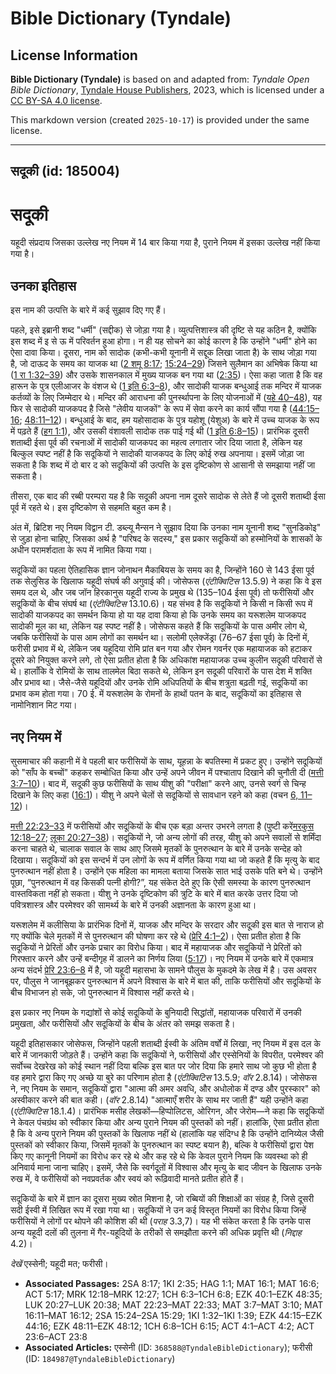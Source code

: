 # Bible Dictionary (Tyndale)

## License Information

**Bible Dictionary (Tyndale)** is based on and adapted from: _Tyndale Open Bible Dictionary_, [Tyndale House Publishers](https://tyndaleopenresources.com/), 2023, which is licensed under a [CC BY-SA 4.0 license](https://creativecommons.org/licenses/by-sa/4.0/legalcode.en).

This markdown version (created `2025-10-17`) is provided under the same license.



--------------------------------

## सदूकी (id: 185004)

सदूकी
=====

यहूदी संप्रदाय जिसका उल्लेख नए नियम में 14 बार किया गया है, पुराने नियम में इसका उल्लेख नहीं किया गया है।

उनका इतिहास
-----------

इस नाम की उत्पत्ति के बारे में कई सुझाव दिए गए हैं।

पहले, इसे इब्रानी शब्द "धर्मी" (सद्दीक) से जोड़ा गया है। व्युत्पत्तिशास्त्र की दृष्टि से यह कठिन है, क्योंकि इस शब्द में इ से ऊ में परिवर्तन हुआ होगा। न ही यह सोचने का कोई कारण है कि उन्होंने "धर्मी" होने का ऐसा दावा किया। दूसरा, नाम को सादोक (कभी\-कभी यूनानी में सद्दूक लिखा जाता है) के साथ जोड़ा गया है, जो दाऊद के समय का याजक था ([2 शमू 8:17](https://ref.ly/2Sam8:17); [15:24–29](https://ref.ly/2Sam15:24-2Sam15:29)) जिसने सुलैमान का अभिषेक किया था ([1 रा 1:32–39](https://ref.ly/1Kgs1:32-1Kgs1:39)) और उसके शासनकाल में मुख्य याजक बन गया था ([2:35](https://ref.ly/1Kgs2:35))। ऐसा कहा जाता है कि वह हारून के पुत्र एलीआजर के वंशज थे ([1 इति 6:3–8](https://ref.ly/1Chr6:3-1Chr6:8)), और सादोकी याजक बन्धुआई तक मन्दिर में याजक कर्तव्यों के लिए जिम्मेदार थे। मन्दिर की आराधना की पुनर्स्थापना के लिए योजनाओं में ([यहे 40–48](https://ref.ly/Ezek40:1-Ezek48:35)), यह फिर से सादोकी याजकपद है जिसे "लेवीय याजकों" के रूप में सेवा करने का कार्य सौंपा गया है ([44:15–16](https://ref.ly/Ezek44:15-Ezek44:16); [48:11–12](https://ref.ly/Ezek48:11-Ezek48:12))। बन्धुआई के बाद, हम यहोसादाक के पुत्र यहोशू (येशुअ) के बारे में उच्च याजक के रूप में पढ़ते हैं ([हग 1:1](https://ref.ly/Hag1:1)), और उसकी वंशावली सादोक तक पाई गई थी ([1 इति 6:8–15](https://ref.ly/1Chr6:8-1Chr6:15))। प्रारंभिक दूसरी शताब्दी ईसा पूर्व की रचनाओं में सादोकी याजकपद का महत्व लगातार जोर दिया जाता है, लेकिन यह बिल्कुल स्पष्ट नहीं है कि सदूकियों ने सादोकी याजकपद के लिए कोई रुख अपनाया। इसमें जोड़ा जा सकता है कि शब्द में दो बार द को सदूकियों की उत्पत्ति के इस दृष्टिकोण से आसानी से समझाया नहीं जा सकता है।

तीसरा, एक बाद की रब्बी परम्परा यह है कि सदूकी अपना नाम दूसरे सादोक से लेते हैं जो दूसरी शताब्दी ईसा पूर्व में रहते थे। इस दृष्टिकोण से सहमति बहुत कम है।

अंत में, ब्रिटिश नए नियम विद्वान टी. डब्ल्यू मैन्सन ने सुझाव दिया कि उनका नाम यूनानी शब्द "सुनडिकोइ" से जुड़ा होना चाहिए, जिसका अर्थ है "परिषद के सदस्य," इस प्रकार सदूकियों को हस्मोनियों के शासकों के अधीन परामर्शदाता के रूप में नामित किया गया।

सदूकियों का पहला ऐतिहासिक ज्ञान जोनाथन मैकाबियस के समय का है, जिन्होंने 160 से 143 ईसा पूर्व तक सेलुसिड के खिलाफ यहूदी संघर्ष की अगुवाई की। जोसेफस (*एंटीक्विटिस* 13\.5\.9\) ने कहा कि वे इस समय दल थे, और जब जॉन हिरकानुस यहूदी राज्य के प्रमुख थे (135–104 ईसा पूर्व) तो फरीसियों और सदूकियों के बीच संघर्ष था (*एंटीक्विटिस* 13\.10\.6\)। यह संभव है कि सदूकियों ने किसी न किसी रूप में सादोकी याजकपद का समर्थन किया हो या यह दावा किया हो कि उनके समय का यरूशलेम याजकपद सादोकी मूल का था, लेकिन यह स्पष्ट नहीं है। जोसेफस कहते हैं कि सदूकियों के पास अमीर लोग थे, जबकि फरीसियों के पास आम लोगों का समर्थन था। सलोमी एलेक्जेंड्रा (76–67 ईसा पूर्व) के दिनों में, फरीसी प्रभाव में थे, लेकिन जब यहूदिया रोमि प्रांत बन गया और रोमन गवर्नर एक महायाजक को हटाकर दूसरे को नियुक्त करने लगे, तो ऐसा प्रतीत होता है कि अधिकांश महायाजक उच्च कुलीन सदूकी परिवारों से थे। हालाँकि वे रोमियों के साथ तालमेल बिठा सकते थे, लेकिन इन सदूकी परिवारों के पास देश में शक्ति और प्रभाव था। जैसे\-जैसे यहूदियों और उनके रोमि अधिपतियों के बीच शत्रुता बढ़ती गई, सदूकियों का प्रभाव कम होता गया। 70 ई. में यरूशलेम के रोमनों के हाथों पतन के बाद, सदूकियों का इतिहास से नामोनिशान मिट गया।

नए नियम में
-----------

सुसमाचार की कहानी में वे पहली बार फरीसियों के साथ, यूहन्ना के बपतिस्मा में प्रकट हुए। उन्होंने सदूकियों को "साँप के बच्चों" कहकर सम्बोधित किया और उन्हें अपने जीवन में पश्चाताप दिखाने की चुनौती दी ([मत्ती 3:7–10](https://ref.ly/Matt3:7-Matt3:10))। बाद में, सदूकी कुछ फरीसियों के साथ यीशु की "परीक्षा" करने आए, उनसे स्वर्ग से चिन्ह दिखाने के लिए कहा ([16:1](https://ref.ly/Matt16:1))। यीशु ने अपने चेलों से सदूकियों से सावधान रहने को कहा (वचन [6, 11–12](https://ref.ly/Matt16:6))।

[मत्ती 22:23–33](https://ref.ly/Matt22:23-Matt22:33) में फरीसियों और सदूकियों के बीच एक बड़ा अन्तर उभरने लगता है (पुष्टी करें[मरकुस 12:18–27](https://ref.ly/Mark12:18-Mark12:27); [लूका 20:27–38](https://ref.ly/Luke20:27-Luke20:38))। सदूकियों ने, जो अन्य लोगों की तरह, यीशु को अपने सवालों से शर्मिंदा करना चाहते थे, चालाक सवाल के साथ आए जिसमे मृतकों के पुनरुत्थान के बारे में उनके सन्देह को दिखाया। सदूकियों को इस सन्दर्भ में उन लोगों के रूप में वर्णित किया गया था जो कहते हैं कि मृत्यु के बाद पुनरुत्थान नहीं होता है। उन्होंने एक महिला का मामला बताया जिसके सात भाई उसके पति बने थे। उन्होंने पूछा, “पुनरुत्थान में वह किसकी पत्नी होगी?”, यह संकेत देते हुए कि ऐसी समस्या के कारण पुनरुत्थान वास्तविकता नहीं हो सकता। यीशु ने उनके दृष्टिकोण की त्रुटि के बारे में बात करके उत्तर दिया जो पवित्रशास्त्र और परमेश्वर की सामर्थ्य के बारे में उनकी अज्ञानता के कारण हुआ था।

यरूशलेम में कलीसिया के प्रारंभिक दिनों में, याजक और मन्दिर के सरदार और सदूकी इस बात से नाराज हो गए क्योंकि चेले मृतकों में से पुनरुत्थान की घोषणा कर रहे थे ([प्रेरि 4:1–2](https://ref.ly/Acts4:1-Acts4:2))। ऐसा प्रतीत होता है कि सदूकियों ने प्रेरितों और उनके प्रचार का विरोध किया। बाद में महायाजक और सदूकियों ने प्रेरितों को गिरफ्तार करने और उन्हें बन्दीगृह में डालने का निर्णय लिया ([5:17](https://ref.ly/Acts5:17))। नए नियम में उनके बारे में एकमात्र अन्य संदर्भ [प्रेरि 23:6–8](https://ref.ly/Acts23:6-Acts23:8) में है, जो यहूदी महासभा के सामने पौलुस के मुकदमे के लेख में है। उस अवसर पर, पौलुस ने जानबूझकर पुनरुत्थान में अपने विश्वास के बारे में बात की, ताकि फरीसियों और सदूकियों के बीच विभाजन हो सके, जो पुनरुत्थान में विश्वास नहीं करते थे।

इस प्रकार नए नियम के गद्यांशों से कोई सदूकियों के बुनियादी सिद्धांतों, महायाजक परिवारों में उनकी प्रमुखता, और फरीसियों और सदूकियों के बीच के अंतर को समझ सकता है।

यहूदी इतिहासकार जोसेफस, जिन्होंने पहली शताब्दी ईस्वी के अंतिम वर्षों में लिखा, नए नियम में इस दल के बारे में जानकारी जोड़ते हैं। उन्होंने कहा कि सदूकियों ने, फरीसियों और एस्सेनियों के विपरीत, परमेश्वर की सर्वोच्च देखरेख को कोई स्थान नहीं दिया बल्कि इस बात पर जोर दिया कि हमारे साथ जो कुछ भी होता है वह हमारे द्वारा किए गए अच्छे या बुरे का परिणाम होता है (*एंटीक्विटिस* 13\.5\.9; *वॉर* 2\.8\.14\)। जोसेफस ने, नए नियम के समान, सदूकियों द्वारा "आत्मा की अमर अवधि, और अधोलोक में दण्ड और पुरस्कार" को अस्वीकार करने की बात कही। (*वॉर* 2\.8\.14\) "आत्माएँ शरीर के साथ मर जाती हैं" यही उन्होंने कहा (*एंटीक्विटिस* 18\.1\.4\)। प्रारंभिक मसीह लेखकों—हिप्पोलिटस, ओरिगन, और जेरोम—ने कहा कि सदूकियों ने केवल पंचग्रंथ को स्वीकार किया और अन्य पुराने नियम की पुस्तकों को नहीं। हालांकि, ऐसा प्रतीत होता है कि वे अन्य पुराने नियम की पुस्तकों के खिलाफ नहीं थे (हालांकि यह संदिग्ध है कि उन्होंने दानिय्येल जैसी पुस्तकों को स्वीकार किया, जिसमें मृतकों के पुनरुत्थान का स्पष्ट बयान है), बल्कि वे फरीसियों द्वारा पेश किए गए कानूनी नियमों का विरोध कर रहे थे और कह रहे थे कि केवल पुराने नियम कि व्यवस्था को ही अनिवार्य माना जाना चाहिए। इसमें, जैसे कि स्वर्गदूतों में विश्वास और मृत्यु के बाद जीवन के खिलाफ उनके रुख में, वे फरीसियों को नवप्रवर्तक और स्वयं को रूढ़िवादी मानते प्रतीत होते हैं।

सदूकियों के बारे में ज्ञान का दूसरा मुख्य स्रोत मिशना है, जो रब्बियों की शिक्षाओं का संग्रह है, जिसे दूसरी सदी ईस्वी में लिखित रूप में रखा गया था। सदूकियों ने उन कई विस्तृत नियमों का विरोध किया जिन्हें फरीसियों ने लोगों पर थोपने की कोशिश की थी (*पराह* 3\.3,7\)। यह भी संकेत करता है कि उनके पास अन्य यहूदी दलों की तुलना में गैर\-यहूदियों के तरीकों से समझौता करने की अधिक प्रवृत्ति थी (*निद्दाह* 4\.2\)।

*देखें* एस्सेनी; यहूदी मत; फरीसी।

* **Associated Passages:** 2SA 8:17; 1KI 2:35; HAG 1:1; MAT 16:1; MAT 16:6; ACT 5:17; MRK 12:18–MRK 12:27; 1CH 6:3–1CH 6:8; EZK 40:1–EZK 48:35; LUK 20:27–LUK 20:38; MAT 22:23–MAT 22:33; MAT 3:7–MAT 3:10; MAT 16:11–MAT 16:12; 2SA 15:24–2SA 15:29; 1KI 1:32–1KI 1:39; EZK 44:15–EZK 44:16; EZK 48:11–EZK 48:12; 1CH 6:8–1CH 6:15; ACT 4:1–ACT 4:2; ACT 23:6–ACT 23:8
* **Associated Articles:** एस्सेनी  (ID: `368588@TyndaleBibleDictionary`); फरीसी (ID: `184987@TyndaleBibleDictionary`)

